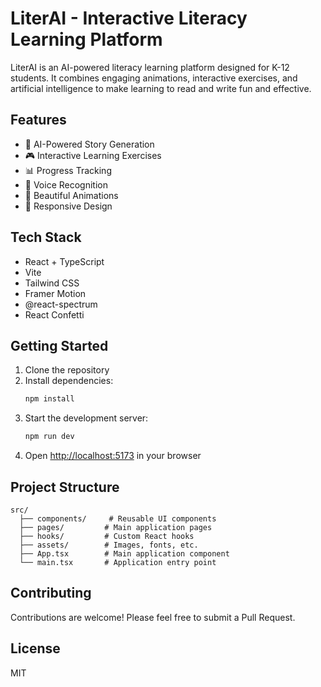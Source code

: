# LiterAI - Interactive Literacy Learning Platform

LiterAI is an AI-powered literacy learning platform designed for K-12 students. It combines engaging animations, interactive exercises, and artificial intelligence to make learning to read and write fun and effective.

## Features

- 🎯 AI-Powered Story Generation
- 🎮 Interactive Learning Exercises
- 📊 Progress Tracking
- 🎤 Voice Recognition
- 🎨 Beautiful Animations
- 📱 Responsive Design

## Tech Stack

- React + TypeScript
- Vite
- Tailwind CSS
- Framer Motion
- @react-spectrum
- React Confetti

## Getting Started

1. Clone the repository
2. Install dependencies:
   ```bash
   npm install
   ```
3. Start the development server:
   ```bash
   npm run dev
   ```
4. Open [http://localhost:5173](http://localhost:5173) in your browser

## Project Structure

```
src/
  ├── components/     # Reusable UI components
  ├── pages/         # Main application pages
  ├── hooks/         # Custom React hooks
  ├── assets/        # Images, fonts, etc.
  ├── App.tsx        # Main application component
  └── main.tsx       # Application entry point
```

## Contributing

Contributions are welcome! Please feel free to submit a Pull Request.

## License

MIT 